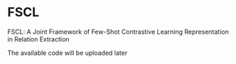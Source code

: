 # FSCL
FSCL: A Joint Framework of Few-Shot Contrastive Learning Representation in Relation Extraction


The available code will be uploaded later
